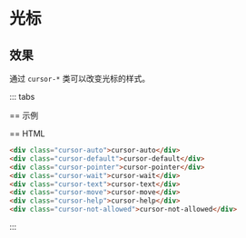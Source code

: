 # 光标

## 效果

通过 `cursor-*` 类可以改变光标的样式。

::: tabs

== 示例

<Example class="col gap-6" background="light-circle">
  <div class="row flex-wrap gap-4">
    <StyleTile
        v-for="item in cursorList"
        :key="item.name"
        :title="true"
        :label="true"
        tileClass="secondary-pale h-24 w-40"
        labelClass="text-sm font-mono text-center"
        copiedClass=""
        noHover
        v-bind="{...item}"
    />
  </div>
</Example>

== HTML

```html
<div class="cursor-auto">cursor-auto</div>
<div class="cursor-default">cursor-default</div>
<div class="cursor-pointer">cursor-pointer</div>
<div class="cursor-wait">cursor-wait</div>
<div class="cursor-text">cursor-text</div>
<div class="cursor-move">cursor-move</div>
<div class="cursor-help">cursor-help</div>
<div class="cursor-not-allowed">cursor-not-allowed</div>
```

:::

<script setup>
const cursorList = [
    {name: 'cursor-auto'},
    {name: 'cursor-default'},
    {name: 'cursor-pointer'},
    {name: 'cursor-wait'},
    {name: 'cursor-text'},
    {name: 'cursor-move'},
    {name: 'cursor-help'},
    {name: 'cursor-not-allowed'},
];
</script>
